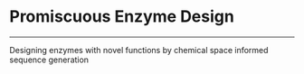 # Promiscuous Enzyme Design
---------
Designing enzymes with novel functions by chemical space informed sequence generation
